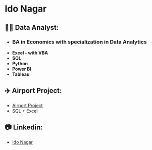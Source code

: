 <h1>Ido Nagar <br/>

<h2>👨‍💻 Data Analyst:</h2>

- <h3>BA in Economics with specialization in Data Analytics</h3>
- <b>Excel - with VBA</b>
- <b>SQL</b>
- <b>Python</b>
- <b>Power BI</b>
- <b>Tableau</b>

<h2>✈️ Airport Project:</h2>

- [Airport Project](https://www.youtube.com/watch?v=a83ASGn_V_s)
- SQL + Excel

<h2>📷 Linkedin:</h2>

- [Ido Nagar](https://www.linkedin.com/in/idonagar)
